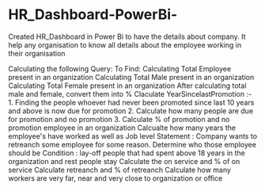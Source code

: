 # HR_Dashboard-PowerBi-
Created HR_Dashboard in Power Bi to have the details about company. It help any organisation to know all details about the employee working in their organisation

Calculating the following Query:
To Find:
Calculating Total Employee present in an organization
Calculating Total Male present in an organization
Calculating Total Female present in an organization
After calculating total male and female, convert them into %
Claculate YearSincelastPromotion :- 1. Finding the people whoever had never been promoted since last 10 years and above is now due for promotion
2. Calculate how many people are due for promotion and no promotion
3. Calculate % of promotion and no promotion employee in an organization
Calcualte how many years the employee's have worked as well as Job level
Statement : Company wants to retreanch some employee for some reason. Determine who those employee should be
Condition : lay-off people that had spent above 18 years in the organization and rest people stay
Calculate the on service and % of on service
Calculate retreanch and % of retreanch
Calculate how many workers are very far, near and very close to organization or office
